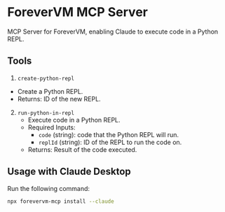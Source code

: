 # ForeverVM MCP Server

MCP Server for ForeverVM, enabling Claude to execute code in a Python REPL.

## Tools

1. `create-python-repl`

- Create a Python REPL.
- Returns: ID of the new REPL.

2. `run-python-in-repl`
   - Execute code in a Python REPL.
   - Required Inputs:
     - `code` (string): code that the Python REPL will run.
     - `replId` (string): ID of the REPL to run the code on.
   - Returns: Result of the code executed.

## Usage with Claude Desktop

Run the following command:

```bash
npx forevervm-mcp install --claude
```
